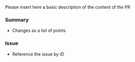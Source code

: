 Please insert here a basic description of the content of the PR

### Summary
* Changes as a list of points

### Issue
* Reference the issue by ID
